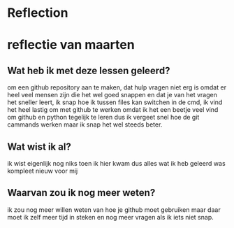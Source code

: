 # Reflection

# reflectie van maarten

## Wat heb ik met deze lessen geleerd?

om een github repository aan te maken, dat hulp vragen niet erg is omdat er heel veel mensen zijn die het wel goed snappen en dat je van het vragen het sneller leert, ik snap hoe ik tussen files kan switchen in de cmd, ik vind het heel lastig om met github te werken omdat ik het een beetje veel vind om github en python tegelijk te leren dus ik vergeet snel hoe de git cammands werken maar ik snap het wel steeds beter. 

## Wat wist ik al?

ik wist eigenlijk nog niks toen ik hier kwam dus alles wat ik heb geleerd was kompleet nieuw voor mij

## Waarvan zou ik nog meer weten?

ik zou nog meer willen weten van hoe je github moet gebruiken maar daar moet ik zelf meer tijd in steken en nog meer vragen als ik iets niet snap.
